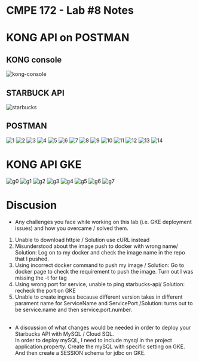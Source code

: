 # CMPE 172 - Lab #8 Notes
# KONG API on POSTMAN
## KONG console
![kong-console](./images/kong-docker-console.png)
## STARBUCK API
![starbucks](./images/starbuck-api.png)
## POSTMAN 
![1](./images/postman-1.png)
![2](./images/postman-2.png)
![3](./images/postman-3.png)
![4](./images/postman-4.png)
![5](./images/postman-5.png)
![6](./images/postman-6.png)
![7](./images/postman-7.png)
![8](./images/postman-8.png)
![9](./images/postman-9.png)
![10](./images/postman-10.png)
![11](./images/postman-11.png)
![12](./images/postman-12.png)
![13](./images/postman-13.png)
![14](./images/postman-14.png)
# KONG API GKE
![g0](./images/gke-0.png)
![g1](./images/gke-1.png)
![g2](./images/gke-2.png)
![g3](./images/gke-3.png)
![g4](./images/gke-4.png)
![g5](./images/gke-5.png)
![g6](./images/gke-6.png)
![g7](./images/gke-7.png)

# Discusion 
- Any challenges you face while working on this lab (i.e. GKE deployment issues) and how you overcame / solved them. <br>
 1. Unable to download httpie / Solution use cURL instead
 2. Misunderstood about the image push to docker with wrong name/ Solution: Log on to my docker and check the image name in the repo that I pushed.
 3. Using incorrect docker command to push my image / Solution: Go to docker page to check the requirement to push the image. Turn out I was missing the -t for tag
 4. Using wrong port for service, unable to ping starbucks-api/ Solution: recheck the port on GKE
 5. Unable to create ingress because different version takes in different parament name for ServiceName and ServicePort /Solution: turns out to be service.name and then service.port.number.  
    <br>
- A discussion of what changes would be needed in order to deploy your Starbucks API with MySQL / Cloud SQL. <br>
    In order to deploy mySQL, I need to include mysql in the project application.property. Create the mySQL with specific setting on GKE. And then create a SESSION schema for jdbc on GKE.   